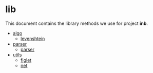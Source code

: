 # lib

This document contains the library methods we use for project **inb**.

- [algo][_algo]
  - [levenshtein][_levenshtein]
- [parser][_parser]
  - [parser][_argparser]
- [utils][_utils]
  - [figlet][_figlet]
  - [net][_net]

<!-- Definitions -->

[_algo]: https://github.com/joshiayush/inb/blob/master/docs/inb/lib/algo
[_levenshtein]: https://github.com/joshiayush/inb/blob/master/docs/inb/lib/algo/levenshtein.md
[_parser]: https://github.com/joshiayush/inb/blob/master/docs/inb/lib/parser
[_argparser]: https://github.com/joshiayush/inb/blob/master/docs/inb/lib/parser/parser.md
[_utils]: https://github.com/joshiayush/inb/blob/master/docs/inb/lib/utils
[_figlet]: https://github.com/joshiayush/inb/blob/master/docs/inb/lib/utils/figlet.md
[_net]: https://github.com/joshiayush/inb/blob/master/docs/inb/lib/utils/net.md
